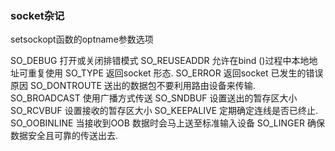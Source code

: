 ### socket杂记



setsockopt函数的optname参数选项

   SO_DEBUG 打开或关闭排错模式
   SO_REUSEADDR 允许在bind ()过程中本地地址可重复使用
   SO_TYPE 返回socket 形态.
   SO_ERROR 返回socket 已发生的错误原因
   SO_DONTROUTE 送出的数据包不要利用路由设备来传输.
   SO_BROADCAST 使用广播方式传送
   SO_SNDBUF 设置送出的暂存区大小
   SO_RCVBUF 设置接收的暂存区大小
   SO_KEEPALIVE 定期确定连线是否已终止.
   SO_OOBINLINE 当接收到OOB 数据时会马上送至标准输入设备
   SO_LINGER 确保数据安全且可靠的传送出去.